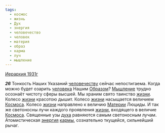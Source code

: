 ```yaml
---
tags:
  - космос
  - жизнь
  - Дух
  - энергия
  - человечество
  - человек
  - материя
  - образ
  - карма
  - луч
  - мышление
---
```


[Иерархия 1931г](/agni/1931)

___26___
Тонкость Наших Указаний [человечеству](/tag/#человечество) сейчас непостигаема. Когда можно будет озарить [человека](/tag/#человек) Нашим [Образом](/tag/#образ)? [Мышление](/tag/#мышление) трудно осознаёт чистоту сферы высшей. Мы храним свято таинство [жизни](/tag/#жизнь). Колесо [жизни](/tag/#жизнь) красотою дышит. Колесо [жизни](/tag/#жизнь) насыщается величием [Космоса](/tag/#космос). Колесо [жизни](/tag/#жизнь) направлено к величию [Материи](/tag/#материя) Люциды. И так же светоносны лучи каждого проявления [жизни](/tag/#жизнь), входящего в величие [Космоса](/tag/#космос). Священные узы [духа](/tag/#Дух) равняются самым светоносным лучам. Атомистическая [энергия](/tag/#энергия) [кармы](/tag/#карма), сознательно ткущейся, сильнейший рычаг.   

